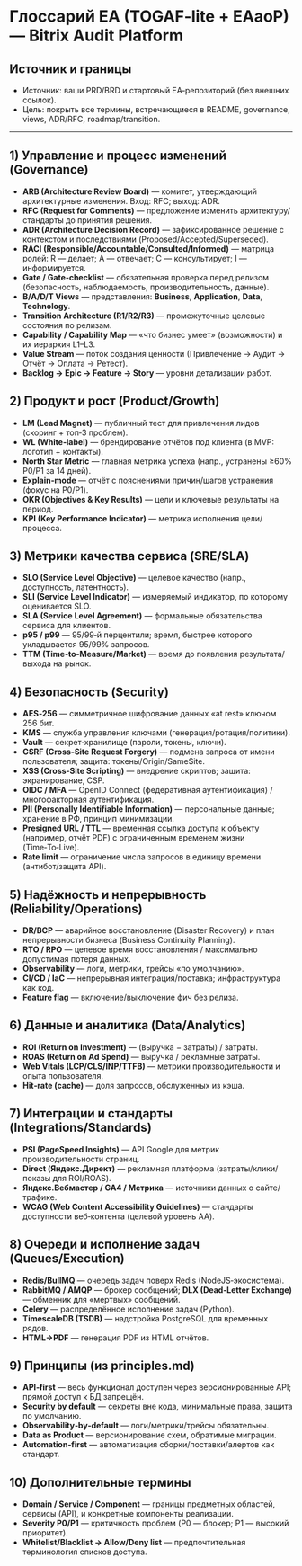 # Глоссарий EA (TOGAF‑lite + EAaoP) — Bitrix Audit Platform

## Источник и границы
- Источник: ваши PRD/BRD и стартовый EA‑репозиторий (без внешних ссылок).
- Цель: покрыть все термины, встречающиеся в README, governance, views, ADR/RFC, roadmap/transition.

---

## 1) Управление и процесс изменений (Governance)
- **ARB (Architecture Review Board)** — комитет, утверждающий архитектурные изменения. Вход: RFC; выход: ADR.
- **RFC (Request for Comments)** — предложение изменить архитектуру/стандарты до принятия решения.
- **ADR (Architecture Decision Record)** — зафиксированное решение с контекстом и последствиями (Proposed/Accepted/Superseded).
- **RACI (Responsible/Accountable/Consulted/Informed)** — матрица ролей: R — делает; A — отвечает; C — консультирует; I — информируется.
- **Gate / Gate‑checklist** — обязательная проверка перед релизом (безопасность, наблюдаемость, производительность, данные).
- **B/A/D/T Views** — представления: **Business**, **Application**, **Data**, **Technology**.
- **Transition Architecture (R1/R2/R3)** — промежуточные целевые состояния по релизам.
- **Capability / Capability Map** — «что бизнес умеет» (возможности) и их иерархия L1–L3.
- **Value Stream** — поток создания ценности (Привлечение → Аудит → Отчёт → Оплата → Ретест).
- **Backlog → Epic → Feature → Story** — уровни детализации работ.

## 2) Продукт и рост (Product/Growth)
- **LM (Lead Magnet)** — публичный тест для привлечения лидов (скоринг + топ‑3 проблем).
- **WL (White‑label)** — брендирование отчётов под клиента (в MVP: логотип + контакты).
- **North Star Metric** — главная метрика успеха (напр., устранены ≥60% P0/P1 за 14 дней).
- **Explain‑mode** — отчёт с пояснениями причин/шагов устранения (фокус на P0/P1).
- **OKR (Objectives & Key Results)** — цели и ключевые результаты на период.
- **KPI (Key Performance Indicator)** — метрика исполнения цели/процесса.

## 3) Метрики качества сервиса (SRE/SLA)
- **SLO (Service Level Objective)** — целевое качество (напр., доступность, латентность).
- **SLI (Service Level Indicator)** — измеряемый индикатор, по которому оценивается SLO.
- **SLA (Service Level Agreement)** — формальные обязательства сервиса для клиентов.
- **p95 / p99** — 95/99‑й перцентили; время, быстрее которого укладывается 95/99% запросов.
- **TTM (Time‑to‑Measure/Market)** — время до появления результата/выхода на рынок.

## 4) Безопасность (Security)
- **AES‑256** — симметричное шифрование данных «at rest» ключом 256 бит.
- **KMS** — служба управления ключами (генерация/ротация/политики).
- **Vault** — секрет‑хранилище (пароли, токены, ключи).
- **CSRF (Cross‑Site Request Forgery)** — подмена запроса от имени пользователя; защита: токены/Origin/SameSite.
- **XSS (Cross‑Site Scripting)** — внедрение скриптов; защита: экранирование, CSP.
- **OIDC / MFA** — OpenID Connect (федеративная аутентификация) / многофакторная аутентификация.
- **PII (Personally Identifiable Information)** — персональные данные; хранение в РФ, принцип минимизации.
- **Presigned URL / TTL** — временная ссылка доступа к объекту (например, отчёт PDF) с ограниченным временем жизни (Time‑To‑Live).
- **Rate limit** — ограничение числа запросов в единицу времени (антибот/защита API).

## 5) Надёжность и непрерывность (Reliability/Operations)
- **DR/BCP** — аварийное восстановление (Disaster Recovery) и план непрерывности бизнеса (Business Continuity Planning).
- **RTO / RPO** — целевое время восстановления / максимально допустимая потеря данных.
- **Observability** — логи, метрики, трейсы «по умолчанию».
- **CI/CD / IaC** — непрерывная интеграция/поставка; инфраструктура как код.
- **Feature flag** — включение/выключение фич без релиза.

## 6) Данные и аналитика (Data/Analytics)
- **ROI (Return on Investment)** — (выручка − затраты) / затраты.
- **ROAS (Return on Ad Spend)** — выручка / рекламные затраты.
- **Web Vitals (LCP/CLS/INP/TTFB)** — метрики производительности и опыта пользователя.
- **Hit‑rate (cache)** — доля запросов, обслуженных из кэша.

## 7) Интеграции и стандарты (Integrations/Standards)
- **PSI (PageSpeed Insights)** — API Google для метрик производительности страниц.
- **Direct (Яндекс.Директ)** — рекламная платформа (затраты/клики/показы для ROI/ROAS).
- **Яндекс.Вебмастер / GA4 / Метрика** — источники данных о сайте/трафике.
- **WCAG (Web Content Accessibility Guidelines)** — стандарты доступности веб‑контента (целевой уровень AA).

## 8) Очереди и исполнение задач (Queues/Execution)
- **Redis/BullMQ** — очередь задач поверх Redis (NodeJS‑экосистема).
- **RabbitMQ / AMQP** — брокер сообщений; **DLX (Dead‑Letter Exchange)** — обменник для «мертвых» сообщений.
- **Celery** — распределённое исполнение задач (Python).
- **TimescaleDB (TSDB)** — надстройка PostgreSQL для временных рядов.
- **HTML→PDF** — генерация PDF из HTML отчётов.

## 9) Принципы (из principles.md)
- **API‑first** — весь функционал доступен через версионированные API; прямой доступ к БД запрещён.
- **Security by default** — секреты вне кода, минимальные права, защита по умолчанию.
- **Observability‑by‑default** — логи/метрики/трейсы обязательны.
- **Data as Product** — версионирование схем, обратимые миграции.
- **Automation‑first** — автоматизация сборки/поставки/алертов как стандарт.

## 10) Дополнительные термины
- **Domain / Service / Component** — границы предметных областей, сервисы (API), и конкретные компоненты реализации.
- **Severity P0/P1** — критичность проблем (P0 — блокер; P1 — высокий приоритет).
- **Whitelist/Blacklist → Allow/Deny list** — предпочтительная терминология списков доступа.
